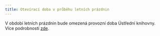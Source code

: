 ```yaml
---
title: Otevírací doba v průběhu letních prázdnin
---
```

V období letních prázdnin bude omezená provozní doba Ústřední knihovny. Více podrobností [zde](/provozni_doba.htm).
